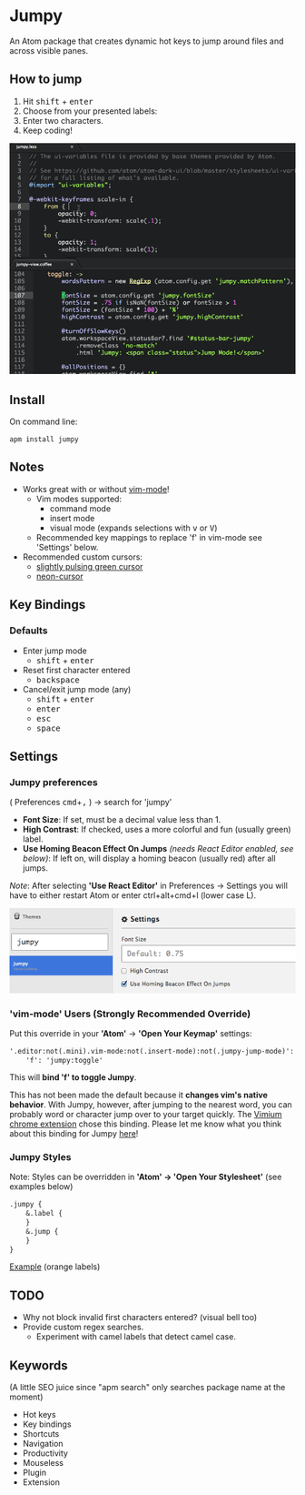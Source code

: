 # Jumpy
An Atom package that creates dynamic hot keys to jump around files and across visible panes.

## How to jump
1. Hit <kbd>shift</kbd> + <kbd>enter</kbd>
2. Choose from your presented labels:
3. Enter two characters.
4. Keep coding!

[ ![Jumpy in Action! - (gif made with recordit.co)][1]](https://raw.githubusercontent.com/DavidLGoldberg/jumpy/master/_images/jumpy.gif)

[1]: https://raw.githubusercontent.com/DavidLGoldberg/jumpy/master/_images/jumpy.gif

## Install
On command line:
```
apm install jumpy
```

## Notes
* Works great with or without [vim-mode](https://github.com/atom/vim-mode "vim-mode's Homepage")!
    * Vim modes supported:
        * command mode
        * insert mode
        * visual mode (expands selections with <kbd>v</kbd> or <kbd>V</kbd>)
    * Recommended key mappings to replace 'f' in vim-mode see 'Settings' below.
* Recommended custom cursors:
    * [slightly pulsing green cursor](https://gist.github.com/DavidLGoldberg/166646fce043710ef920 "green cursor gist")
    * [neon-cursor](https://atom.io/packages/neon-cursor)

## Key Bindings
### Defaults
* Enter jump mode
    * <kbd>shift</kbd> + <kbd>enter</kbd>
* Reset first character entered
    * <kbd>backspace</kbd>
* Cancel/exit jump mode (any)
    * <kbd>shift</kbd> + <kbd>enter</kbd>
    * <kbd>enter</kbd>
    * <kbd>esc</kbd>
    * <kbd>space</kbd>

## Settings

### Jumpy preferences
( Preferences <kbd>cmd</kbd>+<kbd>,</kbd> ) -> search for 'jumpy'

* <b>Font Size</b>:
If set, must be a decimal value less than 1.
* <b>High Contrast</b>:
If checked, uses a more colorful and fun (usually green) label.
* <b>Use Homing Beacon Effect On Jumps</b>
*(needs React Editor enabled, see below)*:
If left on, will display a homing beacon (usually red) after all jumps.

*Note*: After selecting <b>'Use React Editor'</b> in Preferences -> Settings you will have to either restart Atom
or enter ctrl+alt+cmd+l (lower case L).


![Jumpy settings](https://raw.githubusercontent.com/DavidLGoldberg/jumpy/master/_images/jumpy-settings.png)

### 'vim-mode' Users (Strongly Recommended Override)
Put this override in your **'Atom'** -> **'Open Your Keymap'** settings:

    '.editor:not(.mini).vim-mode:not(.insert-mode):not(.jumpy-jump-mode)':
        'f': 'jumpy:toggle'

This will **bind 'f' to toggle Jumpy**.

This has not been made the default because it **changes vim's native behavior**.
With Jumpy, however, after jumping to the nearest word, you can probably word or character jump over to your target quickly.
The [Vimium chrome extension](https://chrome.google.com/webstore/detail/vimium/dbepggeogbaibhgnhhndojpepiihcmeb?hl=en) chose this binding.
Please let me know what you think about this binding for Jumpy [here](https://discuss.atom.io/t/introducing-jumpy-new-package/10980/28)!

### Jumpy Styles
Note: Styles can be overridden in **'Atom' -> 'Open Your Stylesheet'**
(see examples below)
```less
.jumpy {
    &.label {
    }
    &.jump {
    }
}
```
[Example](https://gist.github.com/DavidLGoldberg/58b96b80902724ba3c5a "Example orange labels") (orange labels)

## TODO
* Why not block invalid first characters entered? (visual bell too)
* Provide custom regex searches.
    * Experiment with camel labels that detect camel case.

## Keywords
(A little SEO juice since "apm search" only searches package name at the moment)

* Hot keys
* Key bindings
* Shortcuts
* Navigation
* Productivity
* Mouseless
* Plugin
* Extension
